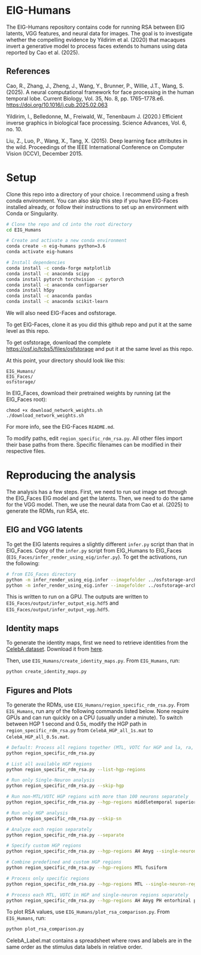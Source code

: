 # EIG-Humans

The EIG-Humans repository contains code for running RSA between EIG latents, VGG features, and neural data for images. The goal is to investigate whether the compelling evidence by Yildirim et al. (2020) that macaques invert a generative model to process faces extends to humans using data reported by Cao et al. (2025).

## References

Cao, R., Zhang, J., Zheng, J., Wang, Y., Brunner, P., Willie, J.T., Wang, S. (2025). A neural computational framework for face processing in the human temporal lobe. Current Biology, Vol. 35, No. 8, pp. 1765–1778.e6. https://doi.org/10.1016/j.cub.2025.02.063

Yildirim, I., Belledonne, M., Freiwald, W., Tenenbaum J. (2020.) Efficient inverse graphics in biological face processing. Science Advances, Vol. 6, no. 10.

Liu, Z., Luo, P., Wang, X., Tang, X. (2015). Deep learning face attributes in the wild. Proceedings of the IEEE International Conference on Computer Vision (ICCV), December 2015.

# Setup

Clone this repo into a directory of your choice. I recommend using a fresh conda environment. You can also skip this step if you have EIG-Faces installed already, or follow their instructions to set up an environment with Conda or Singularity.

```bash
# Clone the repo and cd into the root directory
cd EIG_Humans

# Create and activate a new conda environment
conda create -n eig-humans python=3.6
conda activate eig-humans

# Install dependencies
conda install -c conda-forge matplotlib
conda install -c anaconda scipy
conda install pytorch torchvision -c pytorch
conda install -c anaconda configparser
conda install h5py
conda install -c anaconda pandas
conda install -c anaconda scikit-learn
```

We will also need EIG-Faces and osfstorage.

To get EIG-Faces, clone it as you did this github repo and put it at the same level as this repo.

To get osfstorage, download the complete https://osf.io/tcbs5/files/osfstorage and put it at the same level as this repo.

At this point, your directory should look like this:

```
EIG_Humans/
EIG_Faces/
osfstorage/
```

In EIG_Faces, download their pretrained weights by running (at the EIG_Faces root):

```
chmod +x download_network_weights.sh
./download_network_weights.sh
```

For more info, see the EIG-Faces `README.md`.

To modify paths, edit `region_specific_rdm_rsa.py`. All other files import their base paths from there. Specific filenames can be modified in their respective files.

# Reproducing the analysis

The analysis has a few steps. First, we need to run out image set through the EIG_Faces EIG model and get the latents. Then, we need to do the same for the VGG model. Then, we use the neural data from Cao et al. (2025) to generate the RDMs, run RSA, etc.

## EIG and VGG latents

To get the EIG latents requires a slightly different `infer.py` script than that in EIG_Faces. Copy of the `infer.py` script from EIG_Humans to EIG_Faces (`EIG_Faces/infer_render_using_eig/infer.py`). To get the activations, run the following:

```bash
# from EIG_Faces directory
python -m infer_render_using_eig.infer --imagefolder ../osfstorage-archive/stimuli --segment --model eig
python -m infer_render_using_eig.infer --imagefolder ../osfstorage-archive/stimuli --segment --model vgg
```

This is written to run on a GPU. The outputs are written to `EIG_Faces/output/infer_output_eig.hdf5` and `EIG_Faces/output/infer_output_vgg.hdf5`.

## Identity maps

To generate the identity maps, first we need to retrieve identities from the [CelebA dataset](https://mmlab.ie.cuhk.edu.hk/projects/CelebA.html). Download it from [here](https://drive.google.com/drive/folders/0B7EVK8r0v71pOC0wOVZlQnFfaGs?resourcekey=0-pEjrQoTrlbjZJO2UL8K_WQ). 

Then, use `EIG_Humans/create_identity_maps.py`. From `EIG_Humans`, run:

```bash
python create_identity_maps.py
```

## Figures and Plots

To generate the RDMs, use `EIG_Humans/region_specific_rdm_rsa.py`. From `EIG_Humans`, run any of the following commands listed below. None require GPUs and can run quickly on a CPU (usually under a minute). To switch between HGP 1 second and 0.5s, modify the HGP path in `region_specific_rdm_rsa.py` from `CelebA_HGP_all_1s.mat` to `CelebA_HGP_all_0.5s.mat`.

```bash
# Default: Process all regions together (MTL, VOTC for HGP and la, ra, lah, rah for single-neuron)
python region_specific_rdm_rsa.py

# List all available HGP regions
python region_specific_rdm_rsa.py --list-hgp-regions

# Run only Single-Neuron analysis
python region_specific_rdm_rsa.py --skip-hgp

# Run non-MTL/VOTC HGP regions with more than 100 neurons separately
python region_specific_rdm_rsa.py --hgp-regions middletemporal superiortemporal lateralorbitofrontal insula WhiteMatter precentral medialorbitofrontal superiorfrontal supramarginal --skip-sn --separate

# Run only HGP analysis
python region_specific_rdm_rsa.py --skip-sn

# Analyze each region separately
python region_specific_rdm_rsa.py --separate

# Specify custom HGP regions
python region_specific_rdm_rsa.py --hgp-regions AH Amyg --single-neuron-regions la ra --separate

# Combine predefined and custom HGP regions
python region_specific_rdm_rsa.py --hgp-regions MTL fusiform

# Process only specific regions
python region_specific_rdm_rsa.py --hgp-regions MTL --single-neuron-regions la ra

# Process each MTL, VOTC in HGP and single-neuron regions separately
python region_specific_rdm_rsa.py --hgp-regions AH Amyg PH entorhinal parahippocampal inferiortemporal fusiform lingual lateraloccipital --single-neuron-regions la lah ra rah lph rph rhr --separate
```

To plot RSA values, use `EIG_Humans/plot_rsa_comparison.py`. From `EIG_Humans`, run:

```bash
python plot_rsa_comparison.py
```


CelebA_Label.mat contains a spreadsheet where rows and labels are in the same order as the stimulus data labels in relative order.